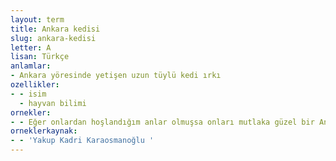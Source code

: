 ```yaml
---
layout: term
title: Ankara kedisi
slug: ankara-kedisi
letter: A
lisan: Türkçe
anlamlar:
- Ankara yöresinde yetişen uzun tüylü kedi ırkı
ozellikler:
- - isim
  - hayvan bilimi
ornekler:
- - Eğer onlardan hoşlandığım anlar olmuşsa onları mutlaka güzel bir Ankara kedisi veya mercan gagalı bir güvercin gibi sevip okşamışımdır!
orneklerkaynak:
- - 'Yakup Kadri Karaosmanoğlu '
---
```

